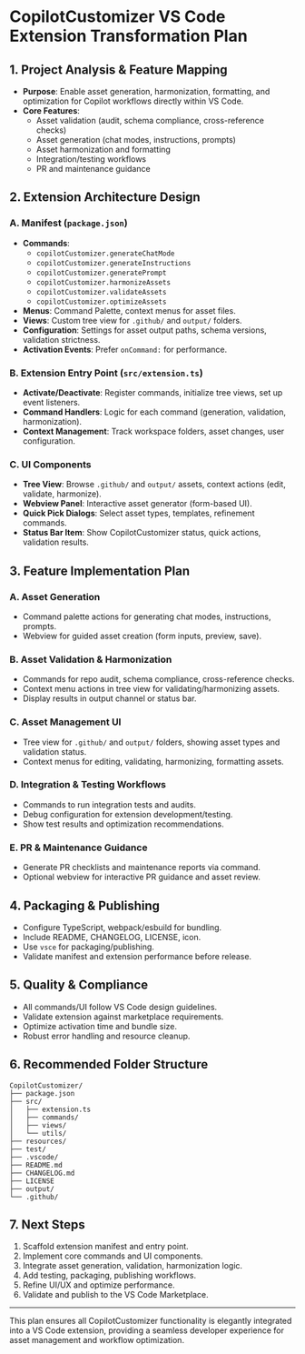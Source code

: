 # CopilotCustomizer VS Code Extension Transformation Plan

## 1. Project Analysis & Feature Mapping

- **Purpose**: Enable asset generation, harmonization, formatting, and optimization for Copilot workflows directly within VS Code.
- **Core Features**:
  - Asset validation (audit, schema compliance, cross-reference checks)
  - Asset generation (chat modes, instructions, prompts)
  - Asset harmonization and formatting
  - Integration/testing workflows
  - PR and maintenance guidance

## 2. Extension Architecture Design

### A. Manifest (`package.json`)
- **Commands**:
  - `copilotCustomizer.generateChatMode`
  - `copilotCustomizer.generateInstructions`
  - `copilotCustomizer.generatePrompt`
  - `copilotCustomizer.harmonizeAssets`
  - `copilotCustomizer.validateAssets`
  - `copilotCustomizer.optimizeAssets`
- **Menus**: Command Palette, context menus for asset files.
- **Views**: Custom tree view for `.github/` and `output/` folders.
- **Configuration**: Settings for asset output paths, schema versions, validation strictness.
- **Activation Events**: Prefer `onCommand:` for performance.

### B. Extension Entry Point (`src/extension.ts`)
- **Activate/Deactivate**: Register commands, initialize tree views, set up event listeners.
- **Command Handlers**: Logic for each command (generation, validation, harmonization).
- **Context Management**: Track workspace folders, asset changes, user configuration.

### C. UI Components
- **Tree View**: Browse `.github/` and `output/` assets, context actions (edit, validate, harmonize).
- **Webview Panel**: Interactive asset generator (form-based UI).
- **Quick Pick Dialogs**: Select asset types, templates, refinement commands.
- **Status Bar Item**: Show CopilotCustomizer status, quick actions, validation results.

## 3. Feature Implementation Plan

### A. Asset Generation
- Command palette actions for generating chat modes, instructions, prompts.
- Webview for guided asset creation (form inputs, preview, save).

### B. Asset Validation & Harmonization
- Commands for repo audit, schema compliance, cross-reference checks.
- Context menu actions in tree view for validating/harmonizing assets.
- Display results in output channel or status bar.

### C. Asset Management UI
- Tree view for `.github/` and `output/` folders, showing asset types and validation status.
- Context menus for editing, validating, harmonizing, formatting assets.

### D. Integration & Testing Workflows
- Commands to run integration tests and audits.
- Debug configuration for extension development/testing.
- Show test results and optimization recommendations.

### E. PR & Maintenance Guidance
- Generate PR checklists and maintenance reports via command.
- Optional webview for interactive PR guidance and asset review.

## 4. Packaging & Publishing

- Configure TypeScript, webpack/esbuild for bundling.
- Include README, CHANGELOG, LICENSE, icon.
- Use `vsce` for packaging/publishing.
- Validate manifest and extension performance before release.

## 5. Quality & Compliance

- All commands/UI follow VS Code design guidelines.
- Validate extension against marketplace requirements.
- Optimize activation time and bundle size.
- Robust error handling and resource cleanup.

## 6. Recommended Folder Structure

```
CopilotCustomizer/
├── package.json
├── src/
│   ├── extension.ts
│   ├── commands/
│   ├── views/
│   └── utils/
├── resources/
├── test/
├── .vscode/
├── README.md
├── CHANGELOG.md
├── LICENSE
├── output/
└── .github/
```

## 7. Next Steps

1. Scaffold extension manifest and entry point.
2. Implement core commands and UI components.
3. Integrate asset generation, validation, harmonization logic.
4. Add testing, packaging, publishing workflows.
5. Refine UI/UX and optimize performance.
6. Validate and publish to the VS Code Marketplace.

---

This plan ensures all CopilotCustomizer functionality is elegantly integrated into a VS Code extension, providing a seamless developer experience for asset management and workflow optimization.
